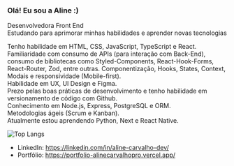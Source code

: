 ### Olá! Eu sou a Aline :)

Desenvolvedora Front End <br/>
Estudando para aprimorar minhas habilidades e aprender novas tecnologias

Tenho habilidade em HTML, CSS, JavaScript, TypeScript e React. <br/>
Familiaridade com consumo de APIs (para interação com Back-End), consumo de bibliotecas como Styled-Components, React-Hook-Forms, React-Router, Zod, entre outras. Componentização, Hooks, States, Context, Modais e responsividade (Mobile-first). <br/>
Habilidade em UX, UI Design e Figma. <br/>
Prezo pelas boas práticas de desenvolvimento e tenho habilidade em versionamento de código com Github. <br/>
Conhecimento em Node.js, Express, PostgreSQL e ORM. <br/>
Metodologias ágeis (Scrum e Kanban). <br/>
Atualmente estou aprendendo Python, Next e React Native.

![Top Langs](https://github-readme-stats.vercel.app/api/top-langs/?username=alinecarvalhopro&layout=compact)

- LinkedIn: https://linkedin.com/in/aline-carvalho-dev/ 
- Portfólio: https://portfolio-alinecarvalhopro.vercel.app/
